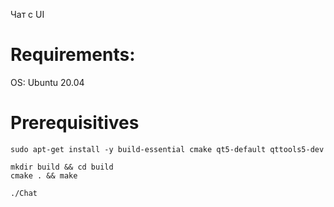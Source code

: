 Чат с UI

# Requirements:
OS: Ubuntu 20.04

# Prerequisitives

```
sudo apt-get install -y build-essential cmake qt5-default qttools5-dev
```

```
mkdir build && cd build
cmake . && make
```

```
./Chat
```
